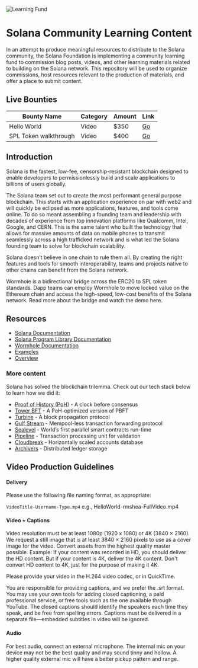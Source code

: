 ![Learning Fund](https://github.com/solana-labs/solana-learning-content/blob/main/bg.png?raw=true)

# Solana Community Learning Content

In an attempt to produce meaningful resources to distribute to the Solana community, the Solana Foundation is implementing a community learning fund to commission blog posts, videos, and other learning materials related to building on the Solana network. This repository will be used to organize commissions, host resources relevant to the production of materials, and offer a place to submit content.

## Live Bounties

| Bounty Name           | Category | Amount | Link |
|-----------------------|----------|--------|------|
| Hello World           | Video    | $350   | [Go](https://gitcoin.co/issue/solana-labs/solana-learning-content/1/100024043)   |
| SPL Token walkthrough | Video    | $400   | [Go](https://gitcoin.co/issue/solana-labs/solana-learning-content/2/100024044)   |

## Introduction

Solana is the fastest, low-fee, censorship-resistant blockchain designed to enable developers to permissionlessly build and scale applications to billions of users globally. 

The Solana team set out to create the most performant general purpose blockchain. This starts with an application experience on par with web2 and will quickly be eclipsed as more applications, features, and tools come online. To do so meant assembling a founding team and leadership with decades of experience from top innovation platforms like Qualcomm, Intel, Google, and CERN. This is the same talent who built the technology that allows for massive amounts of data on mobile phones to transmit seamlessly across a high trafficked network and is what led the Solana founding team to solve for blockchain scalability.

Solana doesn’t believe in one chain to rule them all. By creating the right features and tools for smooth interoperability, teams and projects native to other chains can benefit from the Solana network.

Wormhole is a bidirectional bridge across the ERC20 to SPL token standards. Dapp teams can employ Wormhole to move locked value on the Ethereum chain and access the high-speed, low-cost benefits of the Solana network. Read more about the bridge and watch the demo here.

## Resources

* [Solana Documentation](https://docs.solana.com/)
* [Solana Program Library Documentation](https://spl.solana.com/)
* [Wormhole Documentation](https://github.com/certusone/wormhole)
* [Examples](https://docs.solana.com/apps/hello-world)
* [Overview](https://docs.solana.com/cluster/overview)

### More content

Solana has solved the blockchain trilemma. Check out our tech stack below to learn how we did it:

* [Proof of History (PoH)](https://medium.com/solana-labs/proof-of-history-a-clock-for-blockchain-cf47a61a9274) - A clock before consensus
* [Tower BFT](https://medium.com/solana-labs/tower-bft-solanas-high-performance-implementation-of-pbft-464725911e79) - A PoH-optimized version of PBFT
* [Turbine](https://medium.com/solana-labs/turbine-solanas-block-propagation-protocol-solves-the-scalability-trilemma-2ddba46a51db) - A block propagation protocol 
* [Gulf Stream](https://medium.com/solana-labs/gulf-stream-solanas-mempool-less-transaction-forwarding-protocol-d342e72186ad) - Mempool-less transaction forwarding protocol
* [Sealevel](https://medium.com/solana-labs/sealevel-parallel-processing-thousands-of-smart-contracts-d814b378192) - World’s first parallel smart contracts run-time
* [Pipeline](https://medium.com/solana-labs/pipelining-in-solana-the-transaction-processing-unit-2bb01dbd2d8f) - Transaction processing unit for validation
* [Cloudbreak](https://medium.com/solana-labs/cloudbreak-solanas-horizontally-scaled-state-architecture-9a86679dcbb1) - Horizontally scaled accounts database
* [Archivers](https://medium.com/solana-labs/replicators-solanas-solution-to-petabytes-of-blockchain-data-storage-ef79db053fa1) - Distributed ledger storage

## Video Production Guidelines

#### Delivery

Please use the following file naming format, as appropriate:

`VideoTitle-Username-Type.mp4`
e.g., HelloWorld-rmshea-FullVideo.mp4

#### Video + Captions

Video resolution must be at least 1080p (1920 x 1080) or 4K (3840 × 2160). We request a still image that is at least 3840 × 2160 pixels to use as a cover image for the video. Convert assets from the highest quality master possible. Example: If your content was recorded in HD, you should deliver the HD content. But if your content is 4K, deliver the 4K content. Don't convert HD content to 4K, just for the purpose of making it 4K.

Please provide your video in the H.264 video codec, or in QuickTime.

You are responsible for providing captions, and we prefer the .srt format. You may use your own tools for adding closed captioning, a paid professional service, or free tools such as the one available through YouTube. The closed captions should identify the speakers each time they speak, and be free from spelling errors. Captions must be delivered in a separate file—embedded subtitles in video will be ignored.

#### Audio

For best audio, connect an external microphone. The internal mic on your device may not be the best quality and may sound tinny and hollow. A higher quality external mic will have a better pickup pattern and range.
